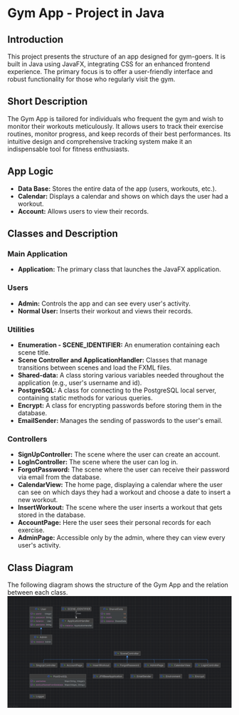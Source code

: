 # Gym App - Project in Java

## Introduction
This project presents the structure of an app designed for gym-goers. It is built in Java using JavaFX, integrating CSS for an enhanced frontend experience. The primary focus is to offer a user-friendly interface and robust functionality for those who regularly visit the gym.

## Short Description
The Gym App is tailored for individuals who frequent the gym and wish to monitor their workouts meticulously. It allows users to track their exercise routines, monitor progress, and keep records of their best performances. Its intuitive design and comprehensive tracking system make it an indispensable tool for fitness enthusiasts.

## App Logic
- **Data Base:** Stores the entire data of the app (users, workouts, etc.).
- **Calendar:** Displays a calendar and shows on which days the user had a workout.
- **Account:** Allows users to view their records.

## Classes and Description
### Main Application
- **Application:** The primary class that launches the JavaFX application.

### Users
- **Admin:** Controls the app and can see every user's activity.
- **Normal User:** Inserts their workout and views their records.

### Utilities
- **Enumeration - SCENE_IDENTIFIER:** An enumeration containing each scene title.
- **Scene Controller and ApplicationHandler:** Classes that manage transitions between scenes and load the FXML files.
- **Shared-data:** A class storing various variables needed throughout the application (e.g., user's username and id).
- **PostgreSQL:** A class for connecting to the PostgreSQL local server, containing static methods for various queries.
- **Encrypt:** A class for encrypting passwords before storing them in the database.
- **EmailSender:** Manages the sending of passwords to the user's email.

### Controllers
- **SignUpController:** The scene where the user can create an account.
- **LogInController:** The scene where the user can log in.
- **ForgotPassword:** The scene where the user can receive their password via email from the database.
- **CalendarView:** The home page, displaying a calendar where the user can see on which days they had a workout and choose a date to insert a new workout.
- **InsertWorkout:** The scene where the user inserts a workout that gets stored in the database.
- **AccountPage:** Here the user sees their personal records for each exercise.
- **AdminPage:** Accessible only by the admin, where they can view every user's activity.

## Class Diagram
The following diagram shows the structure of the Gym App and the relation between each class.
![Gym App Screenshot](images/Diagram.png)
